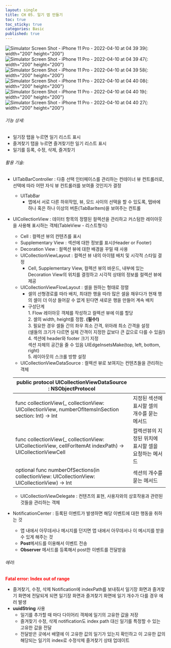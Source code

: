 ```yaml
---
layout: single
title: CH 05. 일기 앱 만들기
toc: true
toc_sticky: true
categories: Basic 
published: true
---
```


![Simulator Screen Shot - iPhone 11 Pro - 2022-04-10 at 04 39 39](https://user-images.githubusercontent.com/63464299/162589528-cbe4fe00-a23c-4ba9-85fc-ea7126d23daa.png){: width="200" height="200"}
![Simulator Screen Shot - iPhone 11 Pro - 2022-04-10 at 04 39 47](https://user-images.githubusercontent.com/63464299/162589531-388bfbeb-0284-430c-8681-c80025694c27.png){: width="200" height="200"}
![Simulator Screen Shot - iPhone 11 Pro - 2022-04-10 at 04 39 58](https://user-images.githubusercontent.com/63464299/162589532-0f2db85d-2185-4de2-8525-e31ded73262d.png){: width="200" height="200"}
![Simulator Screen Shot - iPhone 11 Pro - 2022-04-10 at 04 40 08](https://user-images.githubusercontent.com/63464299/162589534-bb0cf2ab-4cdb-4dc3-954a-b8fd93cb5979.png){: width="200" height="200"}
![Simulator Screen Shot - iPhone 11 Pro - 2022-04-10 at 04 40 19](https://user-images.githubusercontent.com/63464299/162589535-bd014ea1-9791-440b-a4e8-f123d95e1ad3.png){: width="200" height="200"}
![Simulator Screen Shot - iPhone 11 Pro - 2022-04-10 at 04 40 27](https://user-images.githubusercontent.com/63464299/162589536-58462c81-c24b-4309-9b8c-ecbe088ee6a3.png){: width="200" height="200"}


###### 기능 상세: 
- 일기장 탭을 누르면 일기 리스트 표시
- 즐겨찾기 탭을 누르면 즐겨찾기한 일기 리스트 표시
- 일기를 등록, 수정, 삭제, 즐겨찾기

###### 활용 기술:
- UITabBarController
  : 다중 선택 인터페이스를 관리하는 컨테이너 뷰 컨트롤러로, 선택에 따라 어떤 자식 뷰 컨트롤러를 보여줄 것인지가 결정
    - UITabBar
        - 앱에서 서로 다른 하위작업, 뷰, 모드 사이의 선택을 할 수 있도록, 탭바에 하나 혹은 하나 이상의 버튼(TabBarItem)을 보여주는 컨트롤
- UICollectionView
  : 데이터 항목의 정렬된 컬렉션을 관리하고 커스텀한 레이아웃을 사용해 표시하는 객체(TableView - 리스트형식)
  - Cell
    : 컬렉션 뷰의 컨텐츠를 표시
  - Supplementary View
    : 섹션에 대한 정보를 표시(Header or Footer) 
  - Decoration View
    : 컬렉션 뷰에 대한 배경을 꾸밀 때 사용
  - UICollectionViewLayout
    : 컬렉션 뷰 내의 아이템 배치 및 시각적 스타일 결정
    - Cell, Supplementary View, 컬렉션 뷰의 바운드, 내부에 있는 Decoration View의 위치를 결정하고 시각적 상태의 정보를 컬렉션 뷰에 제공
  - UICollectionViewFlowLayout
    : 셀을 원하는 형태로 정렬 
    - 셀의 선형경로를 따라 배치, 최대한 행을 따라 많은 셀을 채우다가 현재 행의 셀이 더 이상 들어갈 수 없게 된다면 새로운 행을 만들어 계속 배치
    - 구성단계<br/>
			1. Flow 레이아웃 객체를 작성하고 컬렉션 뷰에 이를 할당<br/>
			2. 셀의 width, height를 정함. **(필수!)**<br/>
			3. 필요한 경우 셀들 간의 좌우 최소 간격, 위아래 최소 간격을 설정<br/>
				 (셀들의 크기가 다르면 실제 간격이 지정한 값보다 큰 값으로 다를 수 있음!)<br/>
			4. 섹션에 header와 footer 크기 지정<br/>
				 섹션 자체의 공간을 줄 수 있음 UIEdgeInsetsMake(top, left, bottom, right)<br/>
			5. 레이아웃의 스크롤 방향 설정
   - UICollectionViewDataSource
	: 컬렉션 뷰로 보여지는 컨텐츠들을 관리하는 객체
	
    |public protocol UICollectionViewDataSource : NSObjectProtocol | |
    |---|---|
    |func collectionView(_ collectionView: UICollectionView, numberOfItemsInSection section: Int) -> Int|지정된 섹션에 표시할 셀의 개수를 묻는 메서드|
    |func collectionView(_ collectionView: UICollectionView, cellForItemAt indexPath) -> UICollectionViewCell|컬렉션뷰의 지정된 위치에 표시할 셀을 요청하는 메서드|
    |optional func numberOfSections(in collectionView: UICollectionView: UICollectionView) -> Int|섹션의 개수를 묻는 메서드|

    - UICollectionViewDelegate
	: 컨텐츠의 표현, 사용자와의 상호작용과 관련된 것들을 관리하는 객체
- NotificationCenter
	: 등록된 이벤트가 발생하면 해당 이벤트에 대한 행동을 취하는 것 
	- 앱 내에서 아무데서나 메시지를 던지면 앱 내에서 아무데서나 이 메시지를 받을 수 있게 해주는 것
	- **Post**메서드를 이용해서 이벤트 전송
	- **Observer** 메서드를 등록해서 post한 이벤트를 전달받음

###### 에러:
<span style="color: red">**Fatal error: Index out of range**</span><br/>
- 즐겨찾기, 수정, 삭제 Notification에 indexPath를 보내줘서 일기장 화면과 즐겨찾기 화면에 전달되게 되면 일기장 화면과 즐겨찾기 화면에 일기 개수가 다를 경우 에러 발생
- **uuidString** 사용
	- 일기를 추가할 때 마다 다이어리 객체에 일기의 고유한 값을 저장
	- 즐겨찾기 수정, 삭제 notification도 index path 대신 일기를 특정할 수 있는 고유한 값을 전달
	- 전달받은 곳에서 배열에 이 고유한 값의 일기가 있는지 확인하고 이 고유한 값의 해당되는 일기의 index로 수정삭제 즐겨찾기 상태 업데이트
